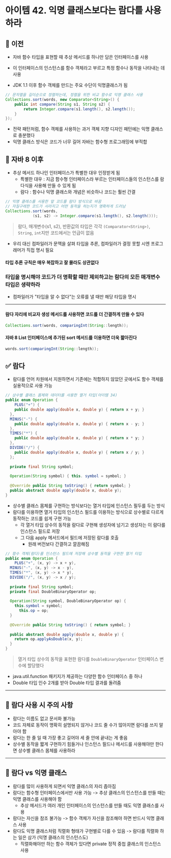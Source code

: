 # 아이템 42. 익명 클래스보다는 람다를 사용하라

## 🚩 이전 
- 자바 함수 타입을 표현할 때 추상 메서드를 하나만 담은 인터페이스를 사용
- 이 인터페이스의 인스턴스를 함수 객체라고 부르고 특정 함수나 동작을 나타내는 데 사용

- JDK 1.1 이후 함수 객체를 만드는 주요 수단이 익명클래스가 됨

```java
// 문자열을 길이순으로 정렬하는데, 정렬을 위한 비교 함수로 익명 클래스 사용
Collections.sort(words, new Comparator<String>() {
    public int compare(String s1, String s2) {
        return Integer.compare(s1.length(), s2.length());
    }
});
```

- 전략 패턴처럼, 함수 객체를 사용하는 과거 객체 지향 디자인 패턴에는 익명 클래스로 충분했다
- 익명 클래스 방식은 코드가 너무 길어 자바는 함수형 프로그래밍에 부적합

## 🚩 자바 8 이후
- 추상 메서드 하나인 인터페이스가 특별한 대우 인정받게 됨
  - 특별한 대우 : 지금 함수형 인터페이스라 부르는 인터페이스들의 인스턴스를 람다식을 사용해 만들 수 있게 됨
  - 람다 : 함수나 익명 클래스와 개념은 비슷하나 코드는 훨씬 간결

```java
// 익명 클래스를 사용한 앞 코드를 람다 방식으로 바꿈
// 자질구레한 코드가 사라지고 어떤 동작을 하는지가 명확하게 드러남
Collections.sort(words, 
			(s1, s2) -> Integer.compare(s1.length(), s2.length()));
```
> 람다, 매개변수(s1, s2), 반환값의 타입은 각각 `(Comparator<String>)`, `String`, `int`지만 코드에서는 언급이 없음
  - 우리 대신 컴파일러가 문맥을 살펴 타입을 추론, 컴파일러가 결정 못할 시엔 프로그래머가 직접 명시 필요

#### 타입 추론 규칙은 매우 복잡하고 잘 몰라도 상관없다
### 타입을 명시해야 코드가 더 명확할 때만 제외하고는 람다의 모든 매개변수 타입은 생략하라
- 컴파일러가 "타입을 알 수 없다"는 오류를 낼 때만 해당 타입을 명시

---

#### 람다 자리에 비교자 생성 메서드를 사용하면 코드를 더 간결하게 만들 수 있다
```java
Collections.sort(words, comparingInt(String::length));
```

#### 자바 8 List 인터페이스에 추가된 sort 메서드를 이용하면 더욱 짧아진다
```java
words.sort(comparingInt(String::length));
```

## ✅ 람다
- 람다를 언어 차원에서 지원하면서 기존에는 적합하지 않았던 곳에서도 함수 객체를 실용적으로 사용 가능
```java
// 상수별 클래스 몸체와 데이터를 사용한 열거 타입(아이템 34)
public enum Operation {
	PLUS("+") {
  	public double apply(double x, double y) { return x + y; }
  },
  MINUS("-") {
  	public double apply(double x, double y) { return x - y; }
  },
  TIMES("*") {
  	public double apply(double x, double y) { return x * y; }
  },
  DIVIDE("/") {
  	public double apply(double x, double y) { return x / y; }
  };
  
  private final String symbol;
  
  Operation(String symbol) { this. symbol = symbol; }
  
  @Override public String toString() { return symbol; }
  public abstract double apply(double x, double y);
}
```
   - 상수별 클래스 몸체를 구현하는 방식보다는 열거 타입에 인스턴스 필두를 두는 방식
   - 람다를 이용하면 열거 타입의 인스턴스 필드를 이용하는 방식으로 상수별로 다르게 동작하는 코드를 쉽게 구현 가능
     - 각 열거 타입 상수의 동작을 람다로 구현해 생성자에 넘기고 생성자는 이 람다를 인스턴스 필드로 저장
     - 그 다음 apply 메서드에서 필드에 저장된 람다를 호출
         - 원래 버전보다 간결하고 깔끔해짐
```java
// 함수 객체(람다)를 인스턴스 필드에 저장해 상수별 동작을 구현한 열거 타입
public enum Operation {
	PLUS("+", (x, y) -> x + y),
  MINUS("-", (x, y) -> x - y),
  TIMES("*", (x, y) -> x * y),
  DIVIDE("/", (x, y) -> x / y);
  
  private final String symbol;
  private final DoubleBinaryOperator op;
  
  Operation(String symbol, DoubleBinaryOperator op) { 
  	this.symbol = symbol;
      this.op = op;
  }
  
  @Override public String toString() { return symbol; }
  
  public abstract double apply(double x, double y) {
  	return op.applyAsDouble(x, y);
  }
}
```
> 열거 타입 상수의 동작을 표현한 람다를 `DoubleBinaryOperator` 인터페이스 변수에 할당했다
- java.util.function 패키지가 제공하는 다양한 함수 인터페이스 중 하나
- Double 타입 인수 2개를 받아 Double 타입 결과를 돌려줌

---

## 📛 람다 사용 시 주의 사항
- 람다는 이름도 없고 문서화 불가능
- 코드 자체로 동작이 명확히 설명되지 않거나 코드 줄 수가 많아지면 람다를 쓰지 말아야 함
- 람다는 한 줄 일 때 가장 좋고 길어야 세 줄 안에 끝내는 게 좋음
- 상수별 동작을 짧게 구현하기 힘들거나 인스턴스 필드나 메서드를 사용해야만 한다면 상수별 클래스 몸체를 사용하라

---

## 👊 람다 vs 익명 클래스
- 람다를 많이 사용하게 되면서 익명 클래스의 자리 좁아짐
- 람다는 함수형 인터페이스에서만 사용 가능 -> 추상 클래스의 인스턴스를 만들 때는 익명 클래스를 사용해야 함
  - 추상 메서드가 여러 개인 인터페이스의 인스턴스를 만들 때도 익명 클래스를 사용
- 람다는 자신을 참조 불가능 -> 함수 객체가 자신을 참조해야 하면 반드시 익명 클래스 사용
- 람다도 익명 클래스처럼 직렬화 형태가 구현별로 다를 수 있음 -> 람다를 직렬화 하는 일은 삼가 (익명 클래스의 인스턴스도)
  - 직렬화해야만 하는 함수 객체가 있다면 private 정적 중첩 클래스의 인스턴스 사용
